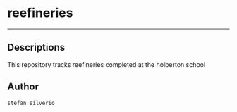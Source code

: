 # reefineries
---
## Descriptions

This repository tracks reefineries completed at the holberton school

## Author
`stefan silverio`